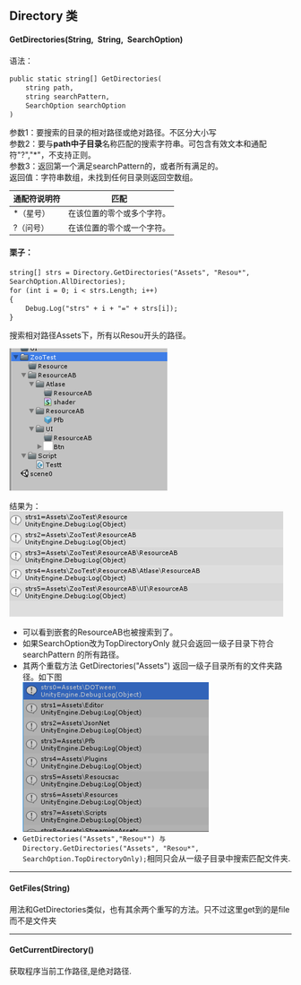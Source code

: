 ## Directory 类  
#### GetDirectories(String, String, SearchOption)  

语法：  

	public static string[] GetDirectories(
		string path,
		string searchPattern,
		SearchOption searchOption
	)
参数1：要搜索的目录的相对路径或绝对路径。不区分大小写  
参数2：要与**path中子目录**名称匹配的搜索字符串。可包含有效文本和通配符"?","*"，不支持正则。  
参数3：返回第一个满足searchPattern的，或者所有满足的。  
返回值：字符串数组，未找到任何目录则返回空数组。  
 
通配符说明符|匹配
--|--
*（星号）|在该位置的零个或多个字符。
?（问号）|在该位置的零个或一个字符。  
#### 栗子：  
    string[] strs = Directory.GetDirectories("Assets", "Resou*", SearchOption.AllDirectories);
    for (int i = 0; i < strs.Length; i++)
    {
        Debug.Log("strs" + i + "=" + strs[i]);
    }

搜索相对路径Assets下，所有以Resou开头的路径。  

![](pic/2.png)  

结果为：  
![](pic/3.png)   

* 可以看到嵌套的ResourceAB也被搜索到了。  
* 如果SearchOption改为TopDirectoryOnly 就只会返回一级子目录下符合searchPattern 的所有路径。  
* 其两个重载方法 GetDirectories("Assets") 返回一级子目录所有的文件夹路径。如下图  
 ![](pic/4.png)  
* `GetDirectories("Assets","Resou*") 与
Directory.GetDirectories("Assets", "Resou*", SearchOption.TopDirectoryOnly);`相同只会从一级子目录中搜索匹配文件夹.

---
#### GetFiles(String)
用法和GetDirectories类似，也有其余两个重写的方法。只不过这里get到的是file而不是文件夹

---
#### GetCurrentDirectory()  
获取程序当前工作路径,是绝对路径.

